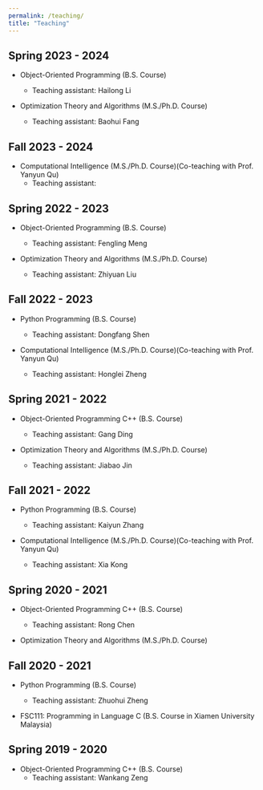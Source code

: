 ```yaml
---
permalink: /teaching/
title: "Teaching"
---
```


## <i class="fa fa-book" aria-hidden="true"></i> Spring 2023 - 2024 
	
* Object-Oriented Programming (B.S. Course)
	* Teaching assistant: Hailong Li

* Optimization Theory and Algorithms (M.S./Ph.D. Course)
	* Teaching assistant: Baohui Fang

## <i class="fa fa-book" aria-hidden="true"></i> Fall 2023 - 2024 
	
* Computational Intelligence (M.S./Ph.D. Course)(Co-teaching with Prof. Yanyun Qu)
	* Teaching assistant: 

## <i class="fa fa-book" aria-hidden="true"></i> Spring 2022 - 2023

* Object-Oriented Programming (B.S. Course)
	* Teaching assistant: Fengling Meng

* Optimization Theory and Algorithms (M.S./Ph.D. Course)
	* Teaching assistant: Zhiyuan Liu

## <i class="fa fa-book" aria-hidden="true"></i> Fall 2022 - 2023 

* Python Programming (B.S. Course)
	* Teaching assistant: Dongfang Shen
	
* Computational Intelligence (M.S./Ph.D. Course)(Co-teaching with Prof. Yanyun Qu)
	* Teaching assistant: Honglei Zheng
	
## <i class="fa fa-book" aria-hidden="true"></i> Spring 2021 - 2022

* Object-Oriented Programming C++ (B.S. Course)
	* Teaching assistant: Gang Ding

* Optimization Theory and Algorithms (M.S./Ph.D. Course)
	* Teaching assistant: Jiabao Jin

## <i class="fa fa-book" aria-hidden="true"></i> Fall 2021 - 2022 

* Python Programming (B.S. Course)
	* Teaching assistant: Kaiyun Zhang
	
* Computational Intelligence (M.S./Ph.D. Course)(Co-teaching with Prof. Yanyun Qu)
	* Teaching assistant: Xia Kong
	
## <i class="fa fa-book" aria-hidden="true"></i> Spring 2020 - 2021

* Object-Oriented Programming C++ (B.S. Course)
	* Teaching assistant: Rong Chen

* Optimization Theory and Algorithms (M.S./Ph.D. Course)

## <i class="fa fa-book" aria-hidden="true"></i> Fall 2020 - 2021 

* Python Programming (B.S. Course)
	* Teaching assistant: Zhuohui Zheng
	
* FSC111: Programming in Language C (B.S. Course in Xiamen University Malaysia)

## <i class="fa fa-book" aria-hidden="true"></i> Spring 2019 - 2020

* Object-Oriented Programming C++ (B.S. Course)
	* Teaching assistant: Wankang Zeng

	

	

